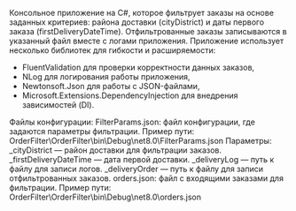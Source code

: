Консольное приложение на C#, которое фильтрует заказы на основе заданных критериев: района доставки (cityDistrict) и даты первого заказа (firstDeliveryDateTime). Отфильтрованные заказы записываются в указанный файл вместе с логами приложения. Приложение использует несколько библиотек для гибкости и расширяемости:
- FluentValidation для проверки корректности данных заказов,
- NLog для логирования работы приложения,
- Newtonsoft.Json для работы с JSON-файлами,
- Microsoft.Extensions.DependencyInjection для внедрения зависимостей (DI).

Файлы конфигурации:
FilterParams.json: файл конфигурации, где задаются параметры фильтрации.
Пример пути: OrderFilter\OrderFilter\bin\Debug\net8.0\FilterParams.json
Параметры:
_cityDistrict — район доставки для фильтрации заказов.
_firstDeliveryDateTime — дата первой доставки.
_deliveryLog — путь к файлу для записи логов.
_deliveryOrder — путь к файлу для записи отфильтрованных заказов.
orders.json: файл с входящими заказами для фильтрации.
Пример пути: OrderFilter\OrderFilter\bin\Debug\net8.0\orders.json

